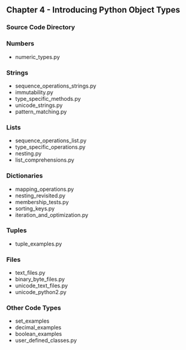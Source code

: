 ## Chapter 4 - Introducing Python Object Types

### Source Code Directory

### Numbers
* numeric\_types.py

### Strings
* sequence\_operations\_strings.py
* immutability.py
* type\_specific\_methods.py
* unicode\_strings.py
* pattern\_matching.py

### Lists
* sequence\_operations\_list.py
* type\_specific\_operations.py
* nesting.py
* list\_comprehensions.py

### Dictionaries 
* mapping\_operations.py
* nesting\_revisited.py
* membership\_tests.py
* sorting\_keys.py
* iteration\_and\_optimization.py

### Tuples
* tuple\_examples.py

### Files
* text\_files.py
* binary\_byte\_files.py
* unicode\_text\_files.py
* unicode\_python2.py

### Other Code Types
* set\_examples
* decimal\_examples
* boolean\_examples
* user\_defined\_classes.py
